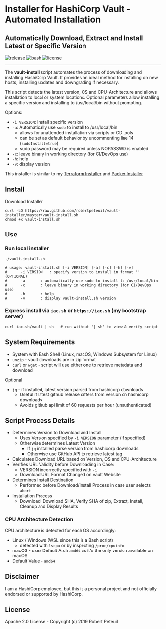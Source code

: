 # Installer for HashiCorp Vault - Automated Installation

## Automatically Download, Extract and Install Latest or Specific Version

[![release](https://img.shields.io/github/release/robertpeteuil/vault-installer.svg?colorB=2067b8)](https://github.com/robertpeteuil/vault-installer)
[![bash](https://img.shields.io/badge/language-bash-89e051.svg?style=flat-square)](https://github.com/robertpeteuil/vault-installer)
[![license](https://img.shields.io/github/license/robertpeteuil/vault-installer.svg?colorB=2067b8)](https://github.com/robertpeteuil/vault-installer)

---

The **vault-install** script automates the process of downloading and installing HashiCorp Vault.  It provides an ideal method for installing on new hosts, installing updates and downgrading if necessary.

This script detects the latest version, OS and CPU-Architecture and allows installation to local or system locations.  Optional parameters allow installing a specific version and installing to /usr/local/bin without prompting.

Options:

- `-i VERSION`:  Install specific version
- `-a`:          Automatically use `sudo` to install to /usr/local/bin
  - allows for unattended installation via scripts or CD tools
  - can be set as default behavior by uncommenting line 14 (`sudoInstall=true`)
  - sudo password may be required unless NOPASSWD is enabled
- `-c`:          leave binary in working directory (for CI/DevOps use)
- `-h`:          help
- `-v`:          display version

This installer is similar to my [Terraform Installer](https://github.com/robertpeteuil/terraform-installer) and [Packer Installer](https://github.com/robertpeteuil/packer-installer)

## Install

Download Installer

``` shell
curl -LO https://raw.github.com/robertpeteuil/vault-installer/master/vault-install.sh
chmod +x vault-install.sh
```

## Use

### Run local installer

``` shell
./vault-install.sh

# usage: vault-install.sh [-i VERSION] [-a] [-c] [-h] [-v]
#      -i VERSION	: specify version to install in format '' (OPTIONAL)
#      -a		: automatically use sudo to install to /usr/local/bin
#      -c		: leave binary in working directory (for CI/DevOps use)
#      -h		: help
#      -v		: display vault-install.sh version
```

### Express install via `iac.sh` or `https://iac.sh` (my bootstrap server)

``` shell
curl iac.sh/vault | sh   # run without '| sh' to view & verify script
```

## System Requirements

- System with Bash Shell (Linux, macOS, Windows Subsystem for Linux)
- `unzip` - vault downloads are in zip format
- `curl` or `wget` - script will use either one to retrieve metadata and download

Optional

- `jq` - if installed, latest version parsed from hashicorp downloads
  - Useful if latest github release differs from version on hashicorp downloads
  - Avoids github api limit of 60 requests per hour (unauthenticated)

## Script Process Details

- Determines Version to Download and Install
  - Uses Version specified by `-i VERSION` parameter (if specified)
  - Otherwise determines Latest Version
    - If `jq` installed parse version from hashicorp downloads
    - Otherwise use GitHub API to retrieve latest tag
- Calculates Download URL based on Version, OS and CPU-Architecture
- Verifies URL Validity before Downloading in Case:
  - VERSION incorrectly specified with `-i`
  - Download URL Format Changed on vault Website
- Determines Install Destination
  - Performed before Download/Install Process in case user selects `abort`
- Installation Process
  - Download, Download SHA, Verify SHA of zip, Extract, Install, Cleanup and Display Results

### CPU Architecture Detection

CPU architecture is detected for each OS accordingly:

- Linux / Windows (WSL since this is a Bash script)
  - detected with `lscpu` or by inspecting `/proc/cpuinfo`
- macOS - uses Default Arch `amd64` as it's the only version available on macOS
- Default Value - `amd64`

## Disclaimer

I am a HashiCorp employee, but this is a personal project and not officially endorsed or supported by HashiCorp.

## License

Apache 2.0 License - Copyright (c) 2019    Robert Peteuil
